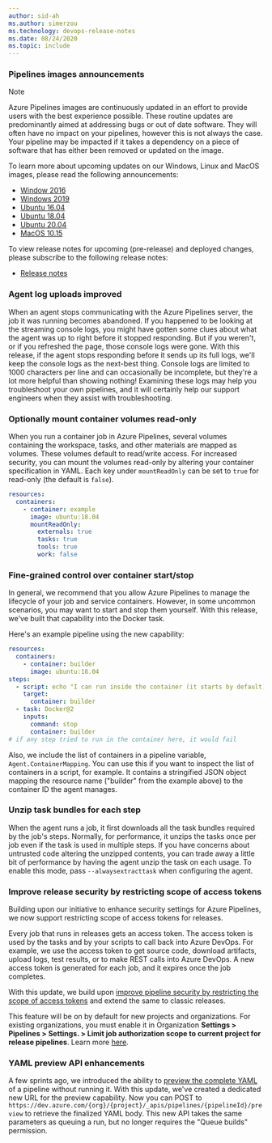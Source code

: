```yaml
---
author: sid-ah
ms.author: simerzou
ms.technology: devops-release-notes
ms.date: 08/24/2020
ms.topic: include
---
```


### Pipelines images announcements

> [!NOTE]
> Azure Pipelines images are continuously updated in an effort to provide users with the best experience possible. These routine updates are predominantly aimed at addressing bugs or out of date software. They will often have no impact on your pipelines, however this is not always the case. Your pipeline may be impacted if it takes a dependency on a piece of software that has either been removed or updated on the image.
>
> To learn more about upcoming updates on our Windows, Linux and MacOS images, please read the following announcements:
>
> - [Window 2016](https://github.com/actions/virtual-environments/blob/d6d20c9d84ca1e4f4d1c9767bc00ce26d226c7f9/images/win/Windows2016-Readme.md)
> - [Windows 2019](https://github.com/actions/virtual-environments/blob/d6d20c9d84ca1e4f4d1c9767bc00ce26d226c7f9/images/win/Windows2019-Readme.md)
> - [Ubuntu 16.04](https://github.com/actions/virtual-environments/blob/d6d20c9d84ca1e4f4d1c9767bc00ce26d226c7f9/images/linux/Ubuntu1604-README.md)
> - [Ubuntu 18.04](https://github.com/actions/virtual-environments/blob/d6d20c9d84ca1e4f4d1c9767bc00ce26d226c7f9/images/linux/Ubuntu1804-README.md)
> - [Ubuntu 20.04](https://github.com/actions/virtual-environments/blob/d6d20c9d84ca1e4f4d1c9767bc00ce26d226c7f9/images/linux/Ubuntu2004-README.md)
> - [MacOS 10.15](https://github.com/actions/virtual-environments/blob/d6d20c9d84ca1e4f4d1c9767bc00ce26d226c7f9/images/macos/macos-10.15-Readme.md)
>
> To view release notes for upcoming (pre-release) and deployed changes, please subscribe to the following release notes:
>
> - [Release notes](https://github.com/actions/virtual-environments/releases)

### Agent log uploads improved

When an agent stops communicating with the Azure Pipelines server, the job it was running becomes abandoned. If you happened to be looking at the streaming console logs, you might have gotten some clues about what the agent was up to right before it stopped responding. But if you weren't, or if you refreshed the page, those console logs were gone. With this release, if the agent stops responding before it sends up its full logs, we'll keep the console logs as the next-best thing. Console logs are limited to 1000 characters per line and can occasionally be incomplete, but they're a lot more helpful than showing nothing! Examining these logs may help you troubleshoot your own pipelines, and it will certainly help our support engineers when they assist with troubleshooting.

### Optionally mount container volumes read-only

When you run a container job in Azure Pipelines, several volumes containing the workspace, tasks, and other materials are mapped as volumes. These volumes default to read/write access. For increased security, you can mount the volumes read-only by altering your container specification in YAML. Each key under `mountReadOnly` can be set to `true` for read-only (the default is `false`).

```yml
resources:
  containers:
    - container: example
      image: ubuntu:18.04
      mountReadOnly:
        externals: true
        tasks: true
        tools: true
        work: false
```

### Fine-grained control over container start/stop

In general, we recommend that you allow Azure Pipelines to manage the lifecycle of your job and service containers. However, in some uncommon scenarios, you may want to start and stop them yourself. With this release, we've built that capability into the Docker task.

Here's an example pipeline using the new capability:

```yml
resources:
  containers:
    - container: builder
      image: ubuntu:18.04
steps:
  - script: echo "I can run inside the container (it starts by default)"
    target:
      container: builder
  - task: Docker@2
    inputs:
      command: stop
      container: builder
# if any step tried to run in the container here, it would fail
```

Also, we include the list of containers in a pipeline variable, `Agent.ContainerMapping`. You can use this if you want to inspect the list of containers in a script, for example. It contains a stringified JSON object mapping the resource name ("builder" from the example above) to the container ID the agent manages.

### Unzip task bundles for each step

When the agent runs a job, it first downloads all the task bundles required by the job's steps. Normally, for performance, it unzips the tasks once per job even if the task is used in multiple steps. If you have concerns about untrusted code altering the unzipped contents, you can trade away a little bit of performance by having the agent unzip the task on each usage. To enable this mode, pass `--alwaysextracttask` when configuring the agent.

### Improve release security by restricting scope of access tokens

Building upon our initiative to enhance security settings for Azure Pipelines, we now support restricting scope of access tokens for releases.

Every job that runs in releases gets an access token. The access token is used by the tasks and by your scripts to call back into Azure DevOps. For example, we use the access token to get source code, download artifacts, upload logs, test results, or to make REST calls into Azure DevOps. A new access token is generated for each job, and it expires once the job completes.

With this update, we build upon [improve pipeline security by restricting the scope of access tokens](../../../2019/sprint-160-update.md#improve-pipeline-security-by-restricting-the-scope-of-access-tokens) and extend the same to classic releases.

This feature will be on by default for new projects and organizations. For existing organizations, you must enable it in Organization **Settings > Pipelines > Settings. > Limit job authorization scope to current project for release pipelines**. Learn more [here](/azure/devops/pipelines/release/artifacts?view=azure-devops&preserve-view=true#artifact-sources---azure-pipelines).

### YAML preview API enhancements

A few sprints ago, we introduced the ability to <a href="/azure/devops/release-notes/2020/sprint-165-update#preview-fully-parsed-yaml-document-without-committing-or-running-the-pipeline">preview the complete YAML</a> of a pipeline without running it. With this update, we've created a dedicated new URL for the preview capability. Now you can POST to `https://dev.azure.com/{org}/{project}/_apis/pipelines/{pipelineId}/preview` to retrieve the finalized YAML body. This new API takes the same parameters as queuing a run, but no longer requires the &quot;Queue builds&quot; permission.